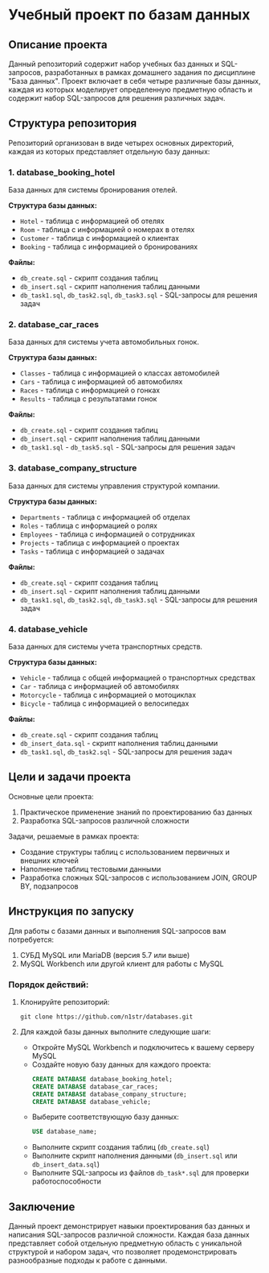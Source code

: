 # Учебный проект по базам данных

## Описание проекта

Данный репозиторий содержит набор учебных баз данных и SQL-запросов, разработанных в рамках домашнего задания по дисциплине "База данных". Проект включает в себя четыре различные базы данных, каждая из которых моделирует определенную предметную область и содержит набор SQL-запросов для решения различных задач.

## Структура репозитория

Репозиторий организован в виде четырех основных директорий, каждая из которых представляет отдельную базу данных:

### 1. database_booking_hotel
База данных для системы бронирования отелей.

**Структура базы данных:**
- `Hotel` - таблица с информацией об отелях
- `Room` - таблица с информацией о номерах в отелях
- `Customer` - таблица с информацией о клиентах
- `Booking` - таблица с информацией о бронированиях

**Файлы:**
- `db_create.sql` - скрипт создания таблиц
- `db_insert.sql` - скрипт наполнения таблиц данными
- `db_task1.sql`, `db_task2.sql`, `db_task3.sql` - SQL-запросы для решения задач

### 2. database_car_races
База данных для системы учета автомобильных гонок.

**Структура базы данных:**
- `Classes` - таблица с информацией о классах автомобилей
- `Cars` - таблица с информацией об автомобилях
- `Races` - таблица с информацией о гонках
- `Results` - таблица с результатами гонок

**Файлы:**
- `db_create.sql` - скрипт создания таблиц
- `db_insert.sql` - скрипт наполнения таблиц данными
- `db_task1.sql` - `db_task5.sql` - SQL-запросы для решения задач

### 3. database_company_structure
База данных для системы управления структурой компании.

**Структура базы данных:**
- `Departments` - таблица с информацией об отделах
- `Roles` - таблица с информацией о ролях
- `Employees` - таблица с информацией о сотрудниках
- `Projects` - таблица с информацией о проектах
- `Tasks` - таблица с информацией о задачах

**Файлы:**
- `db_create.sql` - скрипт создания таблиц
- `db_insert.sql` - скрипт наполнения таблиц данными
- `db_task1.sql`, `db_task2.sql`, `db_task3.sql` - SQL-запросы для решения задач

### 4. database_vehicle
База данных для системы учета транспортных средств.

**Структура базы данных:**
- `Vehicle` - таблица с общей информацией о транспортных средствах
- `Car` - таблица с информацией об автомобилях
- `Motorcycle` - таблица с информацией о мотоциклах
- `Bicycle` - таблица с информацией о велосипедах

**Файлы:**
- `db_create.sql` - скрипт создания таблиц
- `db_insert_data.sql` - скрипт наполнения таблиц данными
- `db_task1.sql`, `db_task2.sql` - SQL-запросы для решения задач

## Цели и задачи проекта

Основные цели проекта:
1. Практическое применение знаний по проектированию баз данных
2. Разработка SQL-запросов различной сложности

Задачи, решаемые в рамках проекта:
- Создание структуры таблиц с использованием первичных и внешних ключей
- Наполнение таблиц тестовыми данными
- Разработка сложных SQL-запросов с использованием JOIN, GROUP BY, подзапросов

## Инструкция по запуску

Для работы с базами данных и выполнения SQL-запросов вам потребуется:

1. СУБД MySQL или MariaDB (версия 5.7 или выше)
2. MySQL Workbench или другой клиент для работы с MySQL

### Порядок действий:

1. Клонируйте репозиторий:
   ```
   git clone https://github.com/n1str/databases.git
   ```

2. Для каждой базы данных выполните следующие шаги:
   - Откройте MySQL Workbench и подключитесь к вашему серверу MySQL
   - Создайте новую базу данных для каждого проекта:
     ```sql
     CREATE DATABASE database_booking_hotel;
     CREATE DATABASE database_car_races;
     CREATE DATABASE database_company_structure;
     CREATE DATABASE database_vehicle;
     ```
   - Выберите соответствующую базу данных:
     ```sql
     USE database_name;
     ```
   - Выполните скрипт создания таблиц (`db_create.sql`)
   - Выполните скрипт наполнения данными (`db_insert.sql` или `db_insert_data.sql`)
   - Выполните SQL-запросы из файлов `db_task*.sql` для проверки работоспособности

## Заключение

Данный проект демонстрирует навыки проектирования баз данных и написания SQL-запросов различной сложности. Каждая база данных представляет собой отдельную предметную область с уникальной структурой и набором задач, что позволяет продемонстрировать разнообразные подходы к работе с данными.
